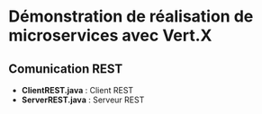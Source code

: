 # Démonstration de réalisation de microservices avec Vert.X

## Comunication REST

- **ClientREST.java** : Client REST
- **ServerREST.java** : Serveur REST
